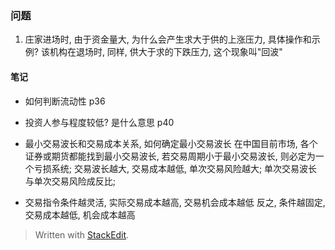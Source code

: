 ### 问题
1. 庄家进场时, 由于资金量大, 为什么会产生求大于供的上涨压力, 具体操作和示例? 该机构在退场时, 同样, 供大于求的下跌压力, 这个现象叫"回波"

#### 笔记

* 如何判断流动性
p36 

* 投资人参与程度较低? 是什么意思
p40

* 最小交易波长和交易成本关系, 如何确定最小交易波长
在中国目前市场, 各个证券或期货都能找到最小交易波长, 若交易周期小于最小交易波长, 则必定为一个亏损系统; 交易波长越大, 交易成本越低, 单次交易风险越大; 单次交易波长与单次交易风险成反比;

* 交易指令条件越灵活, 实际交易成本越高, 交易机会成本越低
反之, 条件越固定, 交易成本越低, 机会成本越高

> Written with [StackEdit](https://stackedit.io/).
<!--stackedit_data:
eyJoaXN0b3J5IjpbMTE3MzQxNDg1NywtMTcxMDQ2MDkxNSwtNz
U3NDczMTA5LC0xNjY4MDU1MDM4LDEzMDk4ODgxNTYsLTQxNjIw
Mjg1MSw0NjU2Mzc1MzJdfQ==
-->